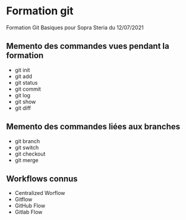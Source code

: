 # Formation git

Formation Git Basiques pour Sopra Steria du 12/07/2021

## Memento des commandes vues pendant la formation

* git init
* git add
* git status
* git commit
* git log
* git show
* git diff

## Memento des commandes liées aux branches

* git branch
* git switch
* git checkout
* git merge

## Workflows connus

* Centralized Worflow
* Gitflow
* GitHub Flow
* Gitlab Flow
